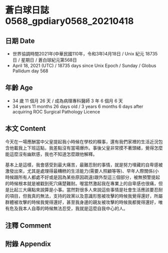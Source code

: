 [_metadata_:encoding]: - "utf-8"
[_metadata_:language]: - "zh-Hant-TW"
[_metadata_:fileformat]: - "markdown"
[_metadata_:MIME_type]: - "text/plain"
[_metadata_:markdown_version]: - "commonmark version 0.29"
[_metadata_:markdown_spec]: - "https://spec.commonmark.org/0.29/"

# 蒼白球日誌0568_gpdiary0568_20210418 #

## 日期 Date ##

* 世界協調時間2021年(中華民國110年，令和3年)4月18日 / Unix 紀元 18735 日 / 星期日 / 蒼白球紀元第568日
* April 18, 2021 (UTC) / 18735 days since Unix Epoch / Sunday / Globus Pallidum day 568

## 年齡 Age ##

* 34 歲 11 個月 26 天 / 成為病理專科醫師 3 年 6 個月 6 天
* 34 years 11 months 26 days old / 3 years 6 months 6 days after acquiring ROC Surgical Pathology Licence

## 本文 Content ##

今天在一場應酬當中父皇提起我小時候在學校的糗事，還有我們家裡的生活近況包含他載我上下班這點，我差點沒有當場爆炸。事後父皇非常摸不著頭緒，覺得怎麼能這麼沒有幽默感，我也不知道怎麼跟他解釋。

基本上是這樣，我會感受到最大痛苦，最難忍耐的事情，就是努力埋藏的自卑感被激發出來，尤其是處理得最糟糕的生活能力(需要人照顧等等)、早年人際關係(小時候跟所有人都處不好或是因為某些原因疏遠)跟外型這三個部分，被無預警提起的時候根本就是被戳到死穴痛楚難耐。喔當然激起我在專業上的自卑感也很痛，但是比起三大痛點來說算是小事。當然對很多人來說這些事情是社會生活應該要忍耐的項目，但我真的無法，支持的政黨以及意識形態被攻擊的時候我覺得還好，所屬群體被攻擊的時候我覺得還好，甚至我身邊的親友被攻擊的時候我都覺得還好，唯有危及我本人自尊的時候無法忍受，我就是這麼自我中心的人。

## 注釋 Comment ##

## 附錄 Appendix ##

